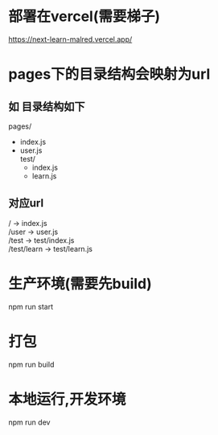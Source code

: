 # 部署在vercel(需要梯子)


https://next-learn-malred.vercel.app/

# pages下的目录结构会映射为url

## 如 目录结构如下

pages/  
  - index.js  
  - user.js  
  test/  
    - index.js  
    - learn.js  

## 对应url

/ -> index.js  
/user -> user.js  
/test -> test/index.js  
/test/learn -> test/learn.js  

# 生产环境(需要先build)
npm run start

# 打包
npm run build

# 本地运行,开发环境
npm run dev
